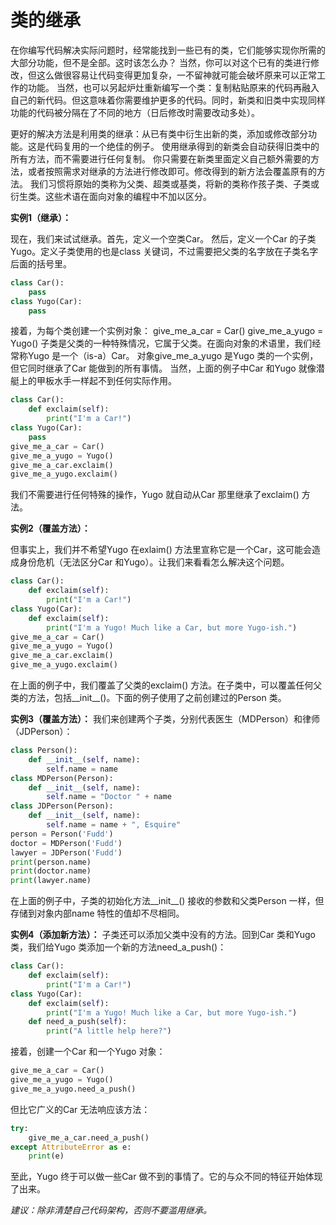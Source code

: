 # 类的继承

在你编写代码解决实际问题时，经常能找到一些已有的类，它们能够实现你所需的大部分功能，但不是全部。这时该怎么办？
当然，你可以对这个已有的类进行修改，但这么做很容易让代码变得更加复杂，一不留神就可能会破坏原来可以正常工作的功能。
当然，也可以另起炉灶重新编写一个类：复制粘贴原来的代码再融入自己的新代码。但这意味着你需要维护更多的代码。同时，新类和旧类中实现同样功能的代码被分隔在了不同的地方（日后修改时需要改动多处）。

更好的解决方法是利用类的继承：从已有类中衍生出新的类，添加或修改部分功能。这是代码复用的一个绝佳的例子。
使用继承得到的新类会自动获得旧类中的所有方法，而不需要进行任何复制。
你只需要在新类里面定义自己额外需要的方法，或者按照需求对继承的方法进行修改即可。修改得到的新方法会覆盖原有的方法。
我们习惯将原始的类称为父类、超类或基类，将新的类称作孩子类、子类或衍生类。这些术语在面向对象的编程中不加以区分。


**实例1（继承）：**

现在，我们来试试继承。首先，定义一个空类Car。
然后，定义一个Car 的子类Yugo。定义子类使用的也是class 关键词，不过需要把父类的名字放在子类名字后面的括号里。

```py
class Car():
	pass
class Yugo(Car):
	pass
```
接着，为每个类创建一个实例对象：
give_me_a_car = Car()
give_me_a_yugo = Yugo()
子类是父类的一种特殊情况，它属于父类。在面向对象的术语里，我们经常称Yugo 是一个（is-a）Car。
对象give_me_a_yugo 是Yugo 类的一个实例，但它同时继承了Car 能做到的所有事情。
当然，上面的例子中Car 和Yugo 就像潜艇上的甲板水手一样起不到任何实际作用。
```py
class Car():
	def exclaim(self):
		print("I'm a Car!")
class Yugo(Car):
	pass
give_me_a_car = Car()
give_me_a_yugo = Yugo()
give_me_a_car.exclaim()
give_me_a_yugo.exclaim()
```
我们不需要进行任何特殊的操作，Yugo 就自动从Car 那里继承了exclaim() 方法。

**实例2（覆盖方法）：**

但事实上，我们并不希望Yugo 在exlaim() 方法里宣称它是一个Car，这可能会造成身份危机（无法区分Car 和Yugo）。让我们来看看怎么解决这个问题。

```py
class Car():
	def exclaim(self):
		print("I'm a Car!")
class Yugo(Car):
	def exclaim(self):
		print("I'm a Yugo! Much like a Car, but more Yugo-ish.")
give_me_a_car = Car()
give_me_a_yugo = Yugo()
give_me_a_car.exclaim()
give_me_a_yugo.exclaim()
```
在上面的例子中，我们覆盖了父类的exclaim() 方法。在子类中，可以覆盖任何父类的方法，包括__init__()。下面的例子使用了之前创建过的Person 类。

**实例3（覆盖方法）：**
我们来创建两个子类，分别代表医生（MDPerson）和律师（JDPerson）：

```py
class Person():
	def __init__(self, name):
		self.name = name
class MDPerson(Person):
	def __init__(self, name):
		self.name = "Doctor " + name
class JDPerson(Person):
	def __init__(self, name):
		self.name = name + ", Esquire"
person = Person('Fudd')
doctor = MDPerson('Fudd')
lawyer = JDPerson('Fudd')
print(person.name)
print(doctor.name)
print(lawyer.name)
```
在上面的例子中，子类的初始化方法__init__() 接收的参数和父类Person 一样，但存储到对象内部name 特性的值却不尽相同。

**实例4（添加新方法）：**
子类还可以添加父类中没有的方法。回到Car 类和Yugo 类，我们给Yugo 类添加一个新的方法need_a_push()：
```py
class Car():
	def exclaim(self):
		print("I'm a Car!")
class Yugo(Car):
	def exclaim(self):
		print("I'm a Yugo! Much like a Car, but more Yugo-ish.")
	def need_a_push(self):
		print("A little help here?")
```
接着，创建一个Car 和一个Yugo 对象：
```py
give_me_a_car = Car()
give_me_a_yugo = Yugo()
give_me_a_yugo.need_a_push()
```
但比它广义的Car 无法响应该方法：
```py
try:
	give_me_a_car.need_a_push()
except AttributeError as e:
	print(e)
```
至此，Yugo 终于可以做一些Car 做不到的事情了。它的与众不同的特征开始体现了出来。

*建议：除非清楚自己代码架构，否则不要滥用继承。*


